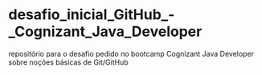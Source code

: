 # desafio_inicial_GitHub_-_Cognizant_Java_Developer
repositório para o desafio pedido no bootcamp Cognizant Java Developer sobre noções básicas de Git/GitHub

